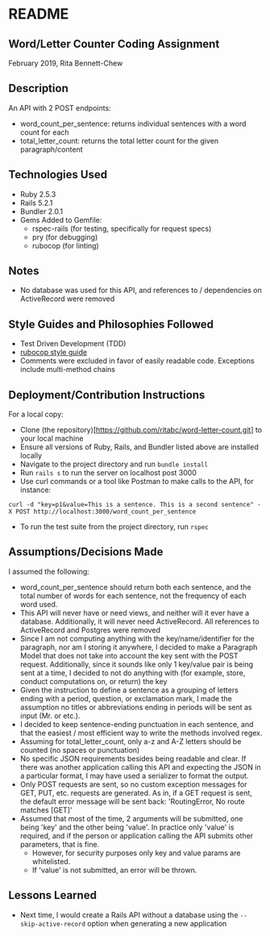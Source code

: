 # README

## Word/Letter Counter Coding Assignment
February 2019, Rita Bennett-Chew

## Description
An API with 2 POST endpoints:
- word_count_per_sentence: returns individual sentences with a word count for each
- total_letter_count: returns the total letter count for the given paragraph/content

## Technologies Used
- Ruby 2.5.3
- Rails 5.2.1
- Bundler 2.0.1
- Gems Added to Gemfile:
  * rspec-rails (for testing, specifically for request specs)
  * pry (for debugging)
  * rubocop (for linting)


## Notes
- No database was used for this API, and references to / dependencies on ActiveRecord were removed

## Style Guides and Philosophies Followed
- Test Driven Development (TDD)
- [rubocop style guide](https://github.com/rubocop-hq/ruby-style-guide)
- Comments were excluded in favor of easily readable code. Exceptions include multi-method chains

## Deployment/Contribution Instructions
For a local copy:
- Clone (the repository)[https://github.com/ritabc/word-letter-count.git] to your local machine
- Ensure all versions of Ruby, Rails, and Bundler listed above are installed locally
- Navigate to the project directory and run `bundle install`
- Run `rails s` to run the server on localhost post 3000
- Use curl commands or a tool like Postman to make calls to the API, for instance:
```
curl -d "key=p1&value=This is a sentence. This is a second sentence" -X POST http://localhost:3000/word_count_per_sentence
```
- To run the test suite from the project directory, run `rspec`

## Assumptions/Decisions Made
I assumed the following:
- word_count_per_sentence should return both each sentence, and the total number of words for each sentence, not the frequency of each word used.
- This API will never have or need views, and neither will it ever have a database. Additionally, it will never need ActiveRecord. All references to ActiveRecord and Postgres were removed
- Since I am not computing anything with the key/name/identifier for the paragraph, nor am I storing it anywhere, I decided to make a Paragraph Model that does not take into account the key sent with the POST request. Additionally, since it sounds like only 1 key/value pair is being sent at a time, I decided to not do anything with (for example, store, conduct computations on, or return) the key
- Given the instruction to define a sentence as a grouping of letters ending with a period, question, or exclamation mark, I made the assumption no titles or abbreviations ending in periods will be sent as input (Mr. or etc.).
- I decided to keep sentence-ending punctuation in each sentence, and that the easiest / most efficient way to write the methods involved regex.
- Assuming for total_letter_count, only a-z and A-Z letters should be counted (no spaces or punctuation)
- No specific JSON requirements besides being readable and clear. If there was another application calling this API and expecting the JSON in a particular format, I may have used a serializer to format the output.
- Only POST requests are sent, so no custom exception messages for GET, PUT, etc. requests are generated. As in, if a GET request is sent, the default error message will be sent back: 'RoutingError, No route matches [GET]'
- Assumed that most of the time, 2 arguments will be submitted, one being 'key' and the other being 'value'. In practice only 'value' is required, and if the person or application calling the API submits other parameters, that is fine.
  * However, for security purposes only key and value params are whitelisted.
  * If 'value' is not submitted, an error will be thrown.

## Lessons Learned
- Next time, I would create a Rails API without a database using the `--skip-active-record` option when generating a new application

